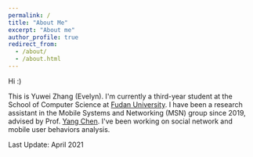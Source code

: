 ```yaml
---
permalink: /
title: "About Me"
excerpt: "About me"
author_profile: true
redirect_from: 
  - /about/
  - /about.html
---
```


Hi :) 

This is Yuwei Zhang (Evelyn). I'm currently a third-year student at the School of Computer Science at [Fudan University](https://www.fudan.edu.cn/). I have been a research assistant in the Mobile Systems and Networking (MSN) group since 2019, advised by Prof. [Yang Chen](https://chenyang03.wordpress.com/). 
I've been working on social network and mobile user behaviors analysis.

Last Update: April 2021